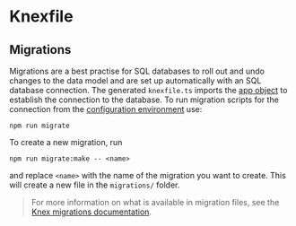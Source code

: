 # Knexfile

## Migrations

Migrations are a best practise for SQL databases to roll out and undo changes to the data model and are set up automatically with an SQL database connection. The generated `knexfile.ts` imports the [app object](./app.md) to establish the connection to the database. To run migration scripts for the connection from the [configuration environment](./configuration.md#environment-variables) use:

```
npm run migrate
```

To create a new migration, run

```
npm run migrate:make -- <name>
```

and replace `<name>` with the name of the migration you want to create. This will create a new file in the `migrations/` folder.

<BlockQuote type="tip">
 
For more information on what is available in migration files, see the [Knex migrations documentation](https://knexjs.org/guide/migrations.html).

</BlockQuote>
